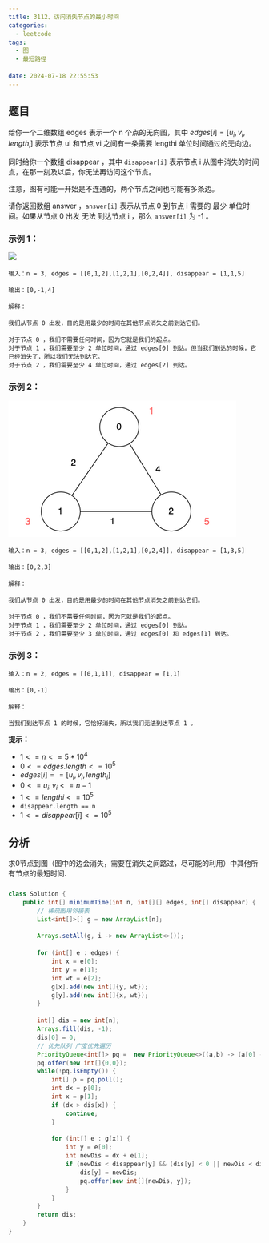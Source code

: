 ```yaml
---
title: 3112、访问消失节点的最小时间
categories:
  - leetcode
tags:
  - 图
  - 最短路径

date: 2024-07-18 22:55:53
---
```


## 题目
给你一个二维数组 edges 表示一个 n 个点的无向图，其中 $edges[i] = [u_i, v_i, length_i]$ 表示节点 ui 和节点 vi 之间有一条需要 lengthi 单位时间通过的无向边。

同时给你一个数组 disappear ，其中 `disappear[i]` 表示节点 i 从图中消失的时间点，在那一刻及以后，你无法再访问这个节点。

注意，图有可能一开始是不连通的，两个节点之间也可能有多条边。

请你返回数组 answer ，`answer[i]` 表示从节点 0 到节点 i 需要的 最少 单位时间。如果从节点 0 出发 无法 到达节点 i ，那么 `answer[i]` 为 -1 。

 

### 示例 1：
![](/images/3112-1.png)

```
输入：n = 3, edges = [[0,1,2],[1,2,1],[0,2,4]], disappear = [1,1,5]

输出：[0,-1,4]

解释：

我们从节点 0 出发，目的是用最少的时间在其他节点消失之前到达它们。

对于节点 0 ，我们不需要任何时间，因为它就是我们的起点。
对于节点 1 ，我们需要至少 2 单位时间，通过 edges[0] 到达。但当我们到达的时候，它已经消失了，所以我们无法到达它。
对于节点 2 ，我们需要至少 4 单位时间，通过 edges[2] 到达。
```
### 示例 2：

![](/images/3112-2.png)
```
输入：n = 3, edges = [[0,1,2],[1,2,1],[0,2,4]], disappear = [1,3,5]

输出：[0,2,3]

解释：

我们从节点 0 出发，目的是用最少的时间在其他节点消失之前到达它们。

对于节点 0 ，我们不需要任何时间，因为它就是我们的起点。
对于节点 1 ，我们需要至少 2 单位时间，通过 edges[0] 到达。
对于节点 2 ，我们需要至少 3 单位时间，通过 edges[0] 和 edges[1] 到达。
```
### 示例 3：
```
输入：n = 2, edges = [[0,1,1]], disappear = [1,1]

输出：[0,-1]

解释：

当我们到达节点 1 的时候，它恰好消失，所以我们无法到达节点 1 。
```
 

**提示：**

- $1 <= n <= 5 * 10^4$
- $0 <= edges.length <= 10^5$
- $edges[i] == [u_i, v_i, length_i]$
- $0 <= u_i, v_i <= n - 1$
- $1 <= lengthi <= 10^5$
- `disappear.length == n`
- $1 <= disappear[i] <= 10^5$

## 分析

求0节点到图（图中的边会消失，需要在消失之间路过，尽可能的利用）中其他所有节点的最短时间.


### 

```java
class Solution {
    public int[] minimumTime(int n, int[][] edges, int[] disappear) {
        // 稀疏图用邻接表
        List<int[]>[] g = new ArrayList[n];

        Arrays.setAll(g, i -> new ArrayList<>());

        for (int[] e : edges) {
            int x = e[0];
            int y = e[1];
            int wt = e[2];
            g[x].add(new int[]{y, wt});
            g[y].add(new int[]{x, wt});
        }

        int[] dis = new int[n];
        Arrays.fill(dis, -1);
        dis[0] = 0;
        // 优先队列 广度优先遍历
        PriorityQueue<int[]> pq =  new PriorityQueue<>((a,b) -> (a[0] - b[0]));
        pq.offer(new int[]{0,0});
        while(!pq.isEmpty()) {
            int[] p = pq.poll();
            int dx = p[0];
            int x = p[1];
            if (dx > dis[x]) {
                continue;
            }

            for (int[] e : g[x]) {
                int y = e[0];
                int newDis = dx + e[1];
                if (newDis < disappear[y] && (dis[y] < 0 || newDis < dis[y])) {
                    dis[y] = newDis;
                    pq.offer(new int[]{newDis, y});
                }
            }
        }
        return dis;
    }
}
```